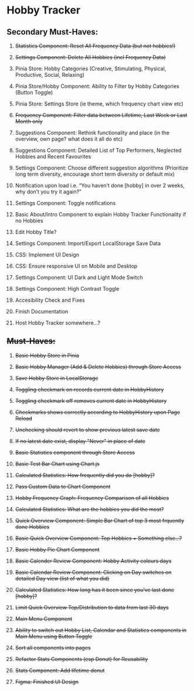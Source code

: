 # Hobby Tracker

## Secondary Must-Haves:

1. ~~Statistics Component: Reset All Frequency Data (but not hobbies!)~~

1. ~~Settings Component: Delete All Hobbies (incl Frequency Data)~~

1. Pinia Store: Hobby Categories (Creative, Stimulating, Physical, Productive, Social, Relaxing)

1. Pinia Store/Hobby Component: Ability to Filter by Hobby Categories (Button Toggle)

1. Pinia Store: Settings Store (ie theme, which frequency chart view etc)

1. ~~Frequency Component: Filter data between Lifetime, Last Week or Last Month only~~

1. Suggestions Component: Rethink functionality and place (in the overview, own page? what does it all do etc)

1. Suggestions Component: Detailed List of Top Performers, Neglected Hobbies and Recent Favourites

1. Settings Component: Choose different suggestion algorithms (Prioritize long term diversity, encourage short term diversity or default mix)

1. Notification upon load i.e. “You haven’t done [hobby] in over 2 weeks, why don’t you try it again?”

1. Settings Component: Toggle notifications

1. Basic About/Intro Component to explain Hobby Tracker Functionality if no Hobbies

1. Edit Hobby Title?

1. Settings Component: Import/Export LocalStorage Save Data

1. CSS: Implement UI Design

1. CSS: Ensure responsive UI on Mobile and Desktop

1. Settings Component: UI Dark and Light Mode Switch

1. Settings Component: High Contrast Toggle

1. Accesibility Check and Fixes

1. Finish Documentation

1. Host Hobby Tracker somewhere...?

## ~~Must-Haves:~~

1. ~~Basic Hobby Store in Pinia~~

1. ~~Basic Hobby Manager (Add & Delete Hobbies) through Store Access~~

1. ~~Save Hobby Store in LocalStorage~~

1. ~~Toggling checkmark on records current date in HobbyHistory~~

1. ~~Toggling checkmark off removes current date in HobbyHistory~~

1. ~~Checkmarks shows correctly according to HobbyHistory upon Page Reload~~

1. ~~Unchecking should revert to show previous latest save date~~

1. ~~If no latest date exist, display "Never" in place of date~~

1. ~~Basic Statistics component through Store Access~~

1. ~~Basic Test Bar Chart using Chart.js~~

1. ~~Calculated Statistics: How frequently did you do [hobby]?~~

1. ~~Pass Custom Data to Chart Component~~

1. ~~Hobby Frequency Graph: Frequency Comparison of all Hobbies~~

1. ~~Calculated Statistics: What are the hobbies you did the most?~~

1. ~~Quick Overview Component: Simple Bar Chart of top 3 most frquently done Hobbies~~

1. ~~Basic Quick Overview Component: Top Hobbies + Something else...?~~

1. ~~Basic Hobby Pie Chart Component~~

1. ~~Basic Calender Review Component: Hobby Activity colours days~~

1. ~~Basic Calendar Review Component: Clicking on Day switches on detailed Day view (list of what you did)~~

1. ~~Calculated Statistics: How long has it been since you’ve last done [hobby]?~~

1. ~~Limit Quick Overview Top/Distribution to data from last 30 days~~

1. ~~Main Menu Component~~

1. ~~Ability to switch out Hobby List, Calendar and Statistics components in Main Menu using Button Toggle~~

1. ~~Sort all components into pages~~

1. ~~Refactor Stats Components (esp Donut) for Reusability~~

1. ~~Stats Component: Add lifetime donut~~

1. ~~Figma: Finished UI Design~~


